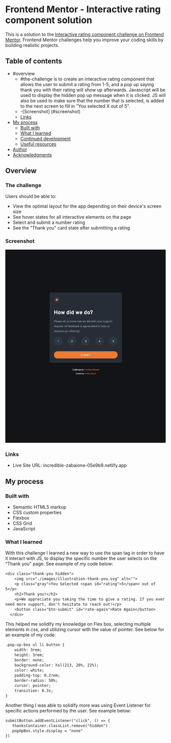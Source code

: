 # Frontend Mentor - Interactive rating component solution

This is a solution to the [Interactive rating component challenge on Frontend Mentor](https://www.frontendmentor.io/challenges/interactive-rating-component-koxpeBUmI). Frontend Mentor challenges help you improve your coding skills by building realistic projects. 

## Table of contents

- #overview 
  - #the-challenge is to create an interactive rating component that allows the user to submit a rating from 1-5, and a pop up saying thank you with their rating will show up afterwards. Javascript will be used to display the hidden pop up message when it is clicked. JS will also be used to make sure that the number that is selected, is added to the next screen to fill in "You selected X out of 5". 
  -  -[Screenshot] (#screenshot) 
  - [Links](#links)
- [My process](#my-process)
  - [Built with](#built-with)
  - [What I learned](#what-i-learned)
  - [Continued development](#continued-development)
  - [Useful resources](#useful-resources)
- [Author](#author)
- [Acknowledgments](#acknowledgments)


## Overview

### The challenge

Users should be able to:

- View the optimal layout for the app depending on their device's screen size
- See hover states for all interactive elements on the page
- Select and submit a number rating
- See the "Thank you" card state after submitting a rating

### Screenshot

![](./screenshot.png)


### Links

- Live Site URL: incredible-zabaione-05e9b9.netlify.app

## My process

### Built with

- Semantic HTML5 markup
- CSS custom properties
- Flexbox
- CSS Grid
- JavaScript

### What I learned
With this challenge I learned a new way to use the span tag in order to have it interact with JS, to display the specific number the user selects on the "Thank you" page. See example of my code below: 
```
<div class="thank-you hidden">
    <img src="./images/illustration-thank-you.svg" alt="">
    <p class="gray">You Selected <span id="rating">5</span> out of 5</p>
    <h2>Thank you!</h2>
    <p>We appreciate you taking the time to give a rating. If you ever need more support, don't hesitate to reach out!</p>
    <button class="btn-submit" id="rate-again">Rate Again</button>
  </div>

```


This helped me solidify my knowledge on Flex box, selecting multiple elements in css, and utilizing cursor with the value of pointer. See below for an example of my code: 
```
.pop-up-box ul li button {
    width: 3rem;
    height: 3rem;
    border: none;
    background-color: hsl(213, 20%, 22%);
    color: white;
    padding-top: 0.2rem;
    border-radius: 50%;
    cursor: pointer;
    transition: 0.3s;
}
```
Another thing I was able to solidify more was using Event Listener for specific actions performed by the user. See example below:
```
submitButton.addEventListener("click", () => {
   thanksContainer.classList.remove("hidden")
   popUpBox.style.display = "none"
})
```


